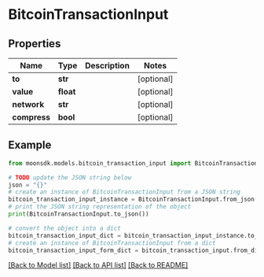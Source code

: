# BitcoinTransactionInput

## Properties

| Name         | Type      | Description | Notes       |
| ------------ | --------- | ----------- | ----------- |
| **to**       | **str**   |             | \[optional] |
| **value**    | **float** |             | \[optional] |
| **network**  | **str**   |             | \[optional] |
| **compress** | **bool**  |             | \[optional] |

## Example

```python
from moonsdk.models.bitcoin_transaction_input import BitcoinTransactionInput

# TODO update the JSON string below
json = "{}"
# create an instance of BitcoinTransactionInput from a JSON string
bitcoin_transaction_input_instance = BitcoinTransactionInput.from_json(json)
# print the JSON string representation of the object
print(BitcoinTransactionInput.to_json())

# convert the object into a dict
bitcoin_transaction_input_dict = bitcoin_transaction_input_instance.to_dict()
# create an instance of BitcoinTransactionInput from a dict
bitcoin_transaction_input_form_dict = bitcoin_transaction_input.from_dict(bitcoin_transaction_input_dict)
```

[\[Back to Model list\]](./#documentation-for-models) [\[Back to API list\]](./#documentation-for-api-endpoints) [\[Back to README\]](./)

